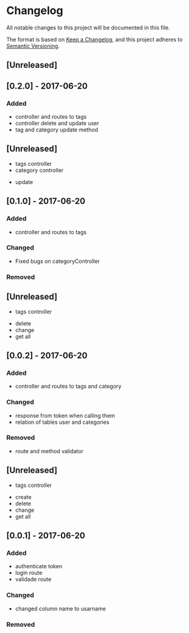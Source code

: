 # Changelog
All notable changes to this project will be documented in this file.

The format is based on [Keep a Changelog](https://keepachangelog.com/en/1.0.0/),
and this project adheres to [Semantic Versioning](https://semver.org/spec/v2.0.0.html).

## [Unreleased]

## [0.2.0] - 2017-06-20
### Added
- controller and routes to tags
- controller delete and update user
- tag and category update method
## [Unreleased]
* tags controller
* category controller
- update

## [0.1.0] - 2017-06-20
### Added
- controller and routes to tags
### Changed
- Fixed bugs on categoryController
### Removed
## [Unreleased]
* tags controller
- delete
- change
- get all
## [0.0.2] - 2017-06-20
### Added
- controller and routes to tags and category
### Changed
- response from token when calling them
- relation of tables user and categories
### Removed
- route and method validator
## [Unreleased]
* tags controller
- create
- delete
- change
- get all
## [0.0.1] - 2017-06-20
### Added
- authenticate token
- login route
- validade route
### Changed
- changed column name to usarname
### Removed